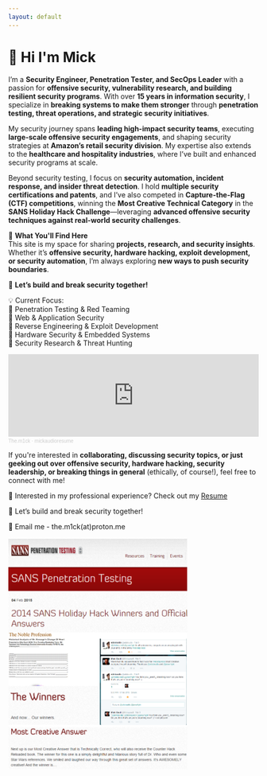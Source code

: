 ```yaml
---
layout: default
---
```

 # 👋 Hi I'm Mick

I’m a **Security Engineer, Penetration Tester, and SecOps Leader** with a passion for **offensive security, vulnerability research, and building resilient security programs**. With over **15 years in information security**, I specialize in **breaking systems to make them stronger** through **penetration testing, threat operations, and strategic security initiatives**.  

My security journey spans **leading high-impact security teams**, executing **large-scale offensive security engagements**, and shaping security strategies at **Amazon’s retail security division**. My expertise also extends to the **healthcare and hospitality industries**, where I’ve built and enhanced security programs at scale.  

Beyond security testing, I focus on **security automation, incident response, and insider threat detection**. I hold **multiple security certifications and patents**, and I’ve also competed in **Capture-the-Flag (CTF) competitions**, winning the **Most Creative Technical Category** in the **SANS Holiday Hack Challenge**—leveraging **advanced offensive security techniques against real-world security challenges**.  

🔹 **What You'll Find Here**  
This site is my space for sharing **projects, research, and security insights**. Whether it’s **offensive security, hardware hacking, exploit development, or security automation**, I’m always exploring **new ways to push security boundaries**.  

🚀 **Let’s build and break security together!**  


💡 Current Focus:\
🔹 Penetration Testing & Red Teaming\
🔹 Web & Application Security\
🔹 Reverse Engineering & Exploit Development\
🔹 Hardware Security & Embedded Systems\
🔹 Security Research & Threat Hunting

<iframe width="100%" height="166" scrolling="no" frameborder="no" allow="autoplay" src="https://w.soundcloud.com/player/?url=https%3A//api.soundcloud.com/tracks/2048028796&color=%23ff5500&auto_play=false&hide_related=false&show_comments=true&show_user=true&show_reposts=false&show_teaser=true"></iframe><div style="font-size: 10px; color: #cccccc;line-break: anywhere;word-break: normal;overflow: hidden;white-space: nowrap;text-overflow: ellipsis; font-family: Interstate,Lucida Grande,Lucida Sans Unicode,Lucida Sans,Garuda,Verdana,Tahoma,sans-serif;font-weight: 100;"><a href="https://soundcloud.com/the-m1ck" title="The.m1ck" target="_blank" style="color: #cccccc; text-decoration: none;">The.m1ck</a> · <a href="https://soundcloud.com/the-m1ck/mickaudioresume" title="mickaudioresume" target="_blank" style="color: #cccccc; text-decoration: none;">mickaudioresume</a></div>

If you're interested in **collaborating, discussing security topics, or just geeking out over offensive security, hardware hacking, security leadership, or breaking things in general** (ethically, of course!), feel free to connect with me!

📄 Interested in my professional experience? Check out my <a href="resume">Resume</a>

🚀 Let’s build and break security together!

📧 Email me - the.m1ck(at)proton.me

<img src="assets/HolidayHackWin.png" width="360">